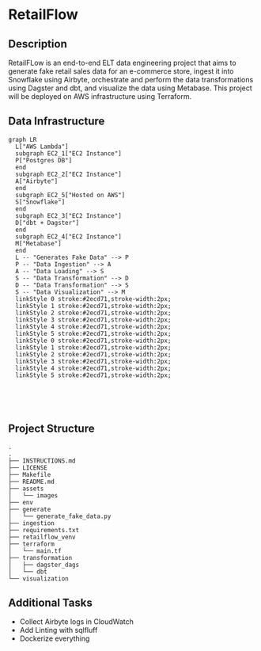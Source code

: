 # RetailFlow

## Description

RetailFLow is an end-to-end ELT data engineering project that aims to generate fake retail sales data for an e-commerce store, ingest it into Snowflake using Airbyte, orchestrate and perform the data transformations using Dagster and dbt, and visualize the data using Metabase. This project will be deployed on AWS infrastructure using Terraform.

## Data Infrastructure

```mermaid
graph LR
  L["AWS Lambda"]
  subgraph EC2_1["EC2 Instance"]
  P["Postgres DB"]
  end
  subgraph EC2_2["EC2 Instance"]
  A["Airbyte"]
  end
  subgraph EC2_5["Hosted on AWS"]
  S["Snowflake"]
  end
  subgraph EC2_3["EC2 Instance"]
  D["dbt + Dagster"]
  end
  subgraph EC2_4["EC2 Instance"]
  M["Metabase"]
  end
  L -- "Generates Fake Data" --> P
  P -- "Data Ingestion" --> A
  A -- "Data Loading" --> S
  S -- "Data Transformation" --> D
  D -- "Data Transformation" --> S
  S -- "Data Visualization" --> M
  linkStyle 0 stroke:#2ecd71,stroke-width:2px;
  linkStyle 1 stroke:#2ecd71,stroke-width:2px;
  linkStyle 2 stroke:#2ecd71,stroke-width:2px;
  linkStyle 3 stroke:#2ecd71,stroke-width:2px;
  linkStyle 4 stroke:#2ecd71,stroke-width:2px;
  linkStyle 5 stroke:#2ecd71,stroke-width:2px;
  linkStyle 0 stroke:#2ecd71,stroke-width:2px;
  linkStyle 1 stroke:#2ecd71,stroke-width:2px;
  linkStyle 2 stroke:#2ecd71,stroke-width:2px;
  linkStyle 3 stroke:#2ecd71,stroke-width:2px;
  linkStyle 4 stroke:#2ecd71,stroke-width:2px;
  linkStyle 5 stroke:#2ecd71,stroke-width:2px;



```

<br>

## Project Structure

```
.
.
├── INSTRUCTIONS.md
├── LICENSE
├── Makefile
├── README.md
├── assets
│   └── images
├── env
├── generate
│   └── generate_fake_data.py
├── ingestion
├── requirements.txt
├── retailflow_venv
├── terraform
│   └── main.tf
├── transformation
│   ├── dagster_dags
│   └── dbt
└── visualization
```

## Additional Tasks

- Collect Airbyte logs in CloudWatch
- Add Linting with sqlfluff
- Dockerize everything